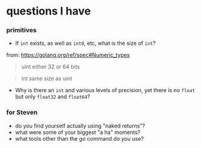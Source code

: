 # questions I have

### primitives

 - If `int` exists, as well as `int8`, etc, what is the size of `int`?

from: https://golang.org/ref/spec#Numeric_types
> uint     either 32 or 64 bits

> int      same size as uint


 - Why is there an `int` and various levels of precision, yet there is no `float` but only `float32` and `float64`?



### for Steven

 - do you find yourself actually using "naked returns"?
 - what were some of your biggest "a ha" moments?
 - what tools other than the go command do you use?